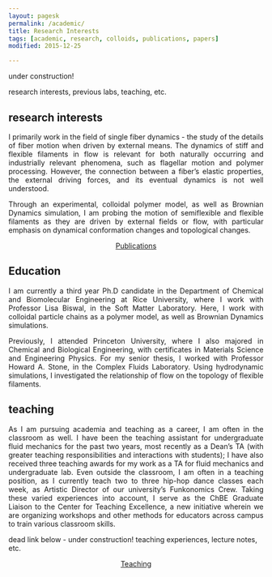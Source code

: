 ```yaml
---
layout: pagesk
permalink: /academic/
title: Research Interests
tags: [academic, research, colloids, publications, papers]
modified: 2015-12-25

---
```

 
under construction!

research interests, previous labs, teaching, etc.

## research interests

<p><div align="justify">
I primarily work in the field of single fiber dynamics - the study of the details of fiber motion when driven by external means.
 The dynamics of stiff and flexible filaments in flow is relevant for both naturally occurring and industrially relevant phenomena, 
 such as flagellar motion and polymer processing. However, the connection between a fiber’s elastic properties, the external driving forces,
 and its eventual dynamics is not well understood.
 </div></p>

<p><div align="justify">
 Through an experimental, colloidal polymer model, as well as Brownian Dynamics simulation, I am probing the motion of semiflexible and flexible
  filaments as they are driven by external fields or flow, with particular emphasis on dynamical conformation changes and topological changes.
  </div></p>

 <p><div align="center">
  <a markdown="0" href="{{ site.url }}/publications" class="btn">Publications</a>
  </div></p>
  
## Education
  
<p><div align="justify"> 
I am currently a third year Ph.D candidate in the Department of Chemical and Biomolecular Engineering at Rice University, where I work with
 Professor Lisa Biswal, in the Soft Matter Laboratory. Here, I work with colloidal particle chains as a polymer model, as well as Brownian Dynamics simulations.
</div></p> 

<p><div align="justify">
 Previously, I attended Princeton University, where I also majored in Chemical and Biological Engineering, with certificates in Materials Science and 
 Engineering Physics. For my senior thesis, I worked with Professor Howard A. Stone, in the Complex Fluids Laboratory. Using hydrodynamic simulations, 
 I investigated the relationship of flow on the topology of flexible filaments. 
</div></p>

## teaching

<p><div align="justify">
As I am pursuing academia and teaching as a career, I am often in the classroom as well. I have been the teaching assistant for undergraduate
 fluid mechanics for the past two years, most recently as a Dean’s TA (with greater teaching responsibilities and interactions with students);
 I have also received three teaching awards for my work as a TA for fluid mechanics and undergraduate lab. Even outside the classroom, 
 I am often in a teaching position, as I currently teach two to three hip-hop dance classes each week, as Artistic Director of our university’s Funkonomics Crew.
 Taking these varied experiences into account, I serve as the ChBE Graduate Liaison to the Center for Teaching Excellence, a new initiative wherein 
 we are organizing workshops and other methods for educators across campus to train various classroom skills.
 </div></p>

 dead link below - under construction! teaching experiences, lecture notes, etc.
   <p><div align="center">
  <a markdown="0" href="{{ site.url }}/misc" class="btn">Teaching</a>
  </div></p>